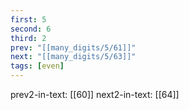 ```yaml
---
first: 5
second: 6
third: 2
prev: "[[many_digits/5/61]]"
next: "[[many_digits/5/63]]"
tags: [even]
---
```

prev2-in-text: [[60]]
next2-in-text: [[64]]
